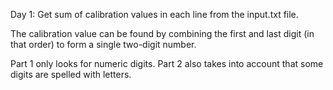 Day 1: Get sum of calibration values in each line from the input.txt file.

The calibration value can be found by combining the first and last 
digit (in that order) to form a single two-digit number.

Part 1 only looks for numeric digits.
Part 2 also takes into account that some digits are spelled with letters.
